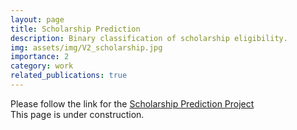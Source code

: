 ```yaml
---
layout: page
title: Scholarship Prediction
description: Binary classification of scholarship eligibility.
img: assets/img/V2_scholarship.jpg
importance: 2
category: work
related_publications: true
---
```

Please follow the link for the [Scholarship Prediction Project](https://github.com/Bibek-Luitel/scholarship-prediction-ml) 
<br>
This page is under construction.

